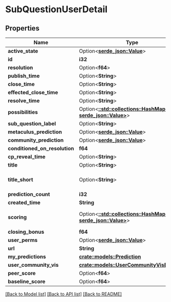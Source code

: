 # SubQuestionUserDetail

## Properties

Name | Type | Description | Notes
------------ | ------------- | ------------- | -------------
**active_state** | Option<[**serde_json::Value**](.md)> |  | [readonly]
**id** | **i32** |  | [readonly]
**resolution** | Option<**f64**> |  | [readonly]
**publish_time** | Option<**String**> |  | [optional]
**close_time** | Option<**String**> |  | [optional]
**effected_close_time** | Option<**String**> |  | [readonly]
**resolve_time** | Option<**String**> |  | [optional]
**possibilities** | Option<[**::std::collections::HashMap<String, serde_json::Value>**](serde_json::Value.md)> |  | [optional]
**sub_question_label** | Option<**String**> |  | [optional]
**metaculus_prediction** | Option<[**serde_json::Value**](.md)> |  | [readonly]
**community_prediction** | Option<[**serde_json::Value**](.md)> |  | [readonly]
**conditioned_on_resolution** | **f64** |  | 
**cp_reveal_time** | Option<**String**> |  | [optional]
**title** | Option<**String**> |  | [optional]
**title_short** | Option<**String**> |  | [optional][default to ]
**prediction_count** | **i32** |  | 
**created_time** | **String** |  | [readonly]
**scoring** | Option<[**::std::collections::HashMap<String, serde_json::Value>**](serde_json::Value.md)> |  | [optional][default to {}]
**closing_bonus** | **f64** |  | [readonly]
**user_perms** | Option<[**serde_json::Value**](.md)> |  | [readonly]
**url** | **String** |  | [readonly]
**my_predictions** | [**crate::models::Prediction**](Prediction.md) |  | 
**user_community_vis** | [**crate::models::UserCommunityVisEnum**](UserCommunityVisEnum.md) |  | [readonly]
**peer_score** | Option<**f64**> |  | [readonly]
**baseline_score** | Option<**f64**> |  | [readonly]

[[Back to Model list]](../README.md#documentation-for-models) [[Back to API list]](../README.md#documentation-for-api-endpoints) [[Back to README]](../README.md)


